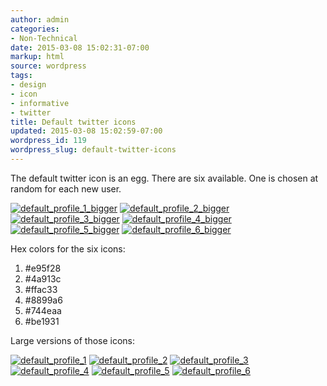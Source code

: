 ```yaml
---
author: admin
categories:
- Non-Technical
date: 2015-03-08 15:02:31-07:00
markup: html
source: wordpress
tags:
- design
- icon
- informative
- twitter
title: Default twitter icons
updated: 2015-03-08 15:02:59-07:00
wordpress_id: 119
wordpress_slug: default-twitter-icons
---
```

The default twitter icon is an egg. There are six available. One is chosen at random for each new user.

[![default_profile_1_bigger](https://blog.za3k.com/wp-content/uploads/2015/03/default_profile_1_bigger.png)][1] [![default_profile_2_bigger](https://blog.za3k.com/wp-content/uploads/2015/03/default_profile_2_bigger.png)][2] [![default_profile_3_bigger](https://blog.za3k.com/wp-content/uploads/2015/03/default_profile_3_bigger.png)][3] [![default_profile_4_bigger](https://blog.za3k.com/wp-content/uploads/2015/03/default_profile_4_bigger.png)][4] [![default_profile_5_bigger](https://blog.za3k.com/wp-content/uploads/2015/03/default_profile_5_bigger.png)][5] [![default_profile_6_bigger](https://blog.za3k.com/wp-content/uploads/2015/03/default_profile_6_bigger.png)][6]

Hex colors for the six icons:

1.  #e95f28
2.  #4a913c
3.  #ffac33
4.  #8899a6
5.  #744eaa
6.  #be1931

Large versions of those icons:

[![default_profile_1](https://blog.za3k.com/wp-content/uploads/2015/03/default_profile_1-300x300.png)][7] [![default_profile_2](https://blog.za3k.com/wp-content/uploads/2015/03/default_profile_2-300x300.png)][8] [![default_profile_3](https://blog.za3k.com/wp-content/uploads/2015/03/default_profile_3-300x300.png)][9] [![default_profile_4](https://blog.za3k.com/wp-content/uploads/2015/03/default_profile_4-300x300.png)][10] [![default_profile_5](https://blog.za3k.com/wp-content/uploads/2015/03/default_profile_5-300x300.png)][11] [![default_profile_6](https://blog.za3k.com/wp-content/uploads/2015/03/default_profile_6-300x300.png)][12]

[1]: https://blog.za3k.com/wp-content/uploads/2015/03/default_profile_1_bigger.png
[2]: https://blog.za3k.com/wp-content/uploads/2015/03/default_profile_2_bigger.png
[3]: https://blog.za3k.com/wp-content/uploads/2015/03/default_profile_3_bigger.png
[4]: https://blog.za3k.com/wp-content/uploads/2015/03/default_profile_4_bigger.png
[5]: https://blog.za3k.com/wp-content/uploads/2015/03/default_profile_5_bigger.png
[6]: https://blog.za3k.com/wp-content/uploads/2015/03/default_profile_6_bigger.png
[7]: https://blog.za3k.com/wp-content/uploads/2015/03/default_profile_1.png
[8]: https://blog.za3k.com/wp-content/uploads/2015/03/default_profile_2.png
[9]: https://blog.za3k.com/wp-content/uploads/2015/03/default_profile_3.png
[10]: https://blog.za3k.com/wp-content/uploads/2015/03/default_profile_4.png
[11]: https://blog.za3k.com/wp-content/uploads/2015/03/default_profile_5.png
[12]: https://blog.za3k.com/wp-content/uploads/2015/03/default_profile_6.png

